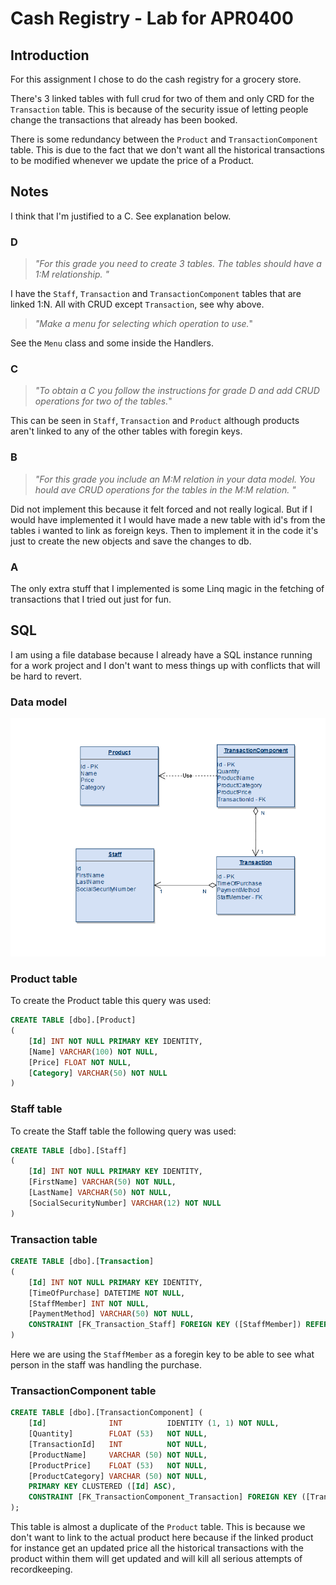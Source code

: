 ﻿# Cash Registry - Lab for APR0400

## Introduction

For this assignment I chose to do the cash registry for a grocery store.

There's 3 linked tables with full crud for two of them and only CRD for the `Transaction` table. This is because of the security issue of letting people change the transactions that already has been booked.

There is some redundancy between the `Product` and `TransactionComponent` table. This is due to the fact that we don't want all the historical transactions to be modified whenever we update the price of a Product.

## Notes

I think that I'm justified to a C. See explanation below.

### D

> _"For this grade you need to create 3 tables. The tables should have a 1:M relationship. "_

I have the `Staff`, `Transaction` and `TransactionComponent` tables that are linked 1:N. All with CRUD except `Transaction`, see why above.

> _"Make a menu for selecting which operation to use._" 

See the `Menu` class and some inside the Handlers.

### C

> _"To obtain a C you follow the instructions for grade D and add CRUD operations for two of the tables._"

This can be seen in `Staff`, `Transaction` and `Product` although products aren't linked to any of the other tables with foregin keys.

### B

> _"For this grade you include an M:M relation in your data model. You hould ave CRUD operations for the tables in the M:M relation. "_

Did not implement this because it felt forced and not really logical. But if I would have implemented it I would have made a new table with id's from the tables i wanted to link as foreign keys. Then to implement it in the code it's just to create the new objects and save the changes to db.

### A

The only extra stuff that I implemented is some Linq magic in the fetching of transactions that I tried out just for fun.

## SQL

I am using a file database because I already have a SQL instance running for a work project and I don't want to mess things up with conflicts that will be hard to revert.

### Data model

![alt text](Datamodell.png "Basic ER model")

### Product table

To create the Product table this query was used:

```sql
CREATE TABLE [dbo].[Product]
(
	[Id] INT NOT NULL PRIMARY KEY IDENTITY,
	[Name] VARCHAR(100) NOT NULL,
	[Price] FLOAT NOT NULL,
	[Category] VARCHAR(50) NOT NULL
)
```

### Staff table

To create the Staff table the following query was used:

```sql
CREATE TABLE [dbo].[Staff]
(
	[Id] INT NOT NULL PRIMARY KEY IDENTITY,
	[FirstName] VARCHAR(50) NOT NULL,
	[LastName] VARCHAR(50) NOT NULL,
	[SocialSecurityNumber] VARCHAR(12) NOT NULL
)
```

### Transaction table

```sql
CREATE TABLE [dbo].[Transaction]
(
	[Id] INT NOT NULL PRIMARY KEY IDENTITY,
	[TimeOfPurchase] DATETIME NOT NULL,
	[StaffMember] INT NOT NULL,
	[PaymentMethod] VARCHAR(50) NOT NULL,
	CONSTRAINT [FK_Transaction_Staff] FOREIGN KEY ([StaffMember]) REFERENCES [Staff]([Id])
)
```

Here we are using the `StaffMember` as a foregin key to be able to see what person in the staff was handling the purchase.

### TransactionComponent table

```sql
CREATE TABLE [dbo].[TransactionComponent] (
    [Id]              INT          IDENTITY (1, 1) NOT NULL,
    [Quantity]        FLOAT (53)   NOT NULL,
    [TransactionId]   INT          NOT NULL,
    [ProductName]     VARCHAR (50) NOT NULL,
    [ProductPrice]    FLOAT (53)   NOT NULL,
    [ProductCategory] VARCHAR (50) NOT NULL,
    PRIMARY KEY CLUSTERED ([Id] ASC),
    CONSTRAINT [FK_TransactionComponent_Transaction] FOREIGN KEY ([TransactionId]) REFERENCES [dbo].[Transaction] ([Id])
);
```

This table is almost a duplicate of the `Product` table. This is because we don't want to link to the actual product here because if the linked
product for instance get an updated price all the historical transactions with the product within them will get updated and will kill all serious
attempts of recordkeeping.
